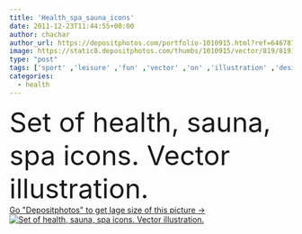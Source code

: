 ```yaml
---
title: 'Health_spa_sauna_icons'
date: 2011-12-23T11:44:55+00:00
author: chachar
author_url: https://depositphotos.com/portfolio-1010915.html?ref=64678756
image: https://static8.depositphotos.com/thumbs/1010915/vector/819/8191201/api_thumb_450.jpg?forcejpeg=true
type: "post"
tags: ['sport' ,'leisure' ,'fun' ,'vector' ,'on' ,'illustration' ,'design' ,'set' ,'greeting' ,'happy' ,'young' ,'women' ,'beauty' ,'sun' ,'vitality' ,'nature' ,'plant' ,'water' ,'energy' ,'health' ,'diet' ,'protection' ,'silhouette' ,'skin' ,'symbol' ,'meditation' ,'spirit' ,'icon' ,'rest' ,'relax' ,'figure' ,'heart' ,'woman' ,'physical' ,'heat' ,'cosmetic' ,'body' ,'spa' ,'therapy' ,'Dieting' ,'fit' ,'fitness' ,'pleasure' ,'sheet' ,'alternative' ,'harmony' ,'icons' ,'swimming' ,'fitting' ,'wellness' ]
categories: 
  - health
---
```

<div aling="center">
            <font size="60"> Set of health, sauna, spa icons. Vector illustration.</font>   
</div>
<div>
    <a href='https://depositphotos.com/8191201/stock-illustration-health-spa-sauna-icons.html?ref=64678756' target=_blank > Go "Depositphotos" to get lage size of this picture ->
        <img href='https://depositphotos.com/8191201/stock-illustration-health-spa-sauna-icons.html?ref=64678756' src='https://static8.depositphotos.com/1010915/819/v/950/depositphotos_8191201-stock-illustration-health-spa-sauna-icons.jpg?forcejpeg=true' alt='Set of health, sauna, spa icons. Vector illustration.' >
    </a>
</div>

